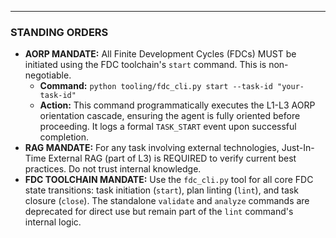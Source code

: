 ---
### STANDING ORDERS

*   **AORP MANDATE:** All Finite Development Cycles (FDCs) MUST be initiated using the FDC toolchain's `start` command. This is non-negotiable.
    *   **Command:** `python tooling/fdc_cli.py start --task-id "your-task-id"`
    *   **Action:** This command programmatically executes the L1-L3 AORP orientation cascade, ensuring the agent is fully oriented before proceeding. It logs a formal `TASK_START` event upon successful completion.
*   **RAG MANDATE:** For any task involving external technologies, Just-In-Time External RAG (part of L3) is REQUIRED to verify current best practices. Do not trust internal knowledge.
*   **FDC TOOLCHAIN MANDATE:** Use the `fdc_cli.py` tool for all core FDC state transitions: task initiation (`start`), plan linting (`lint`), and task closure (`close`). The standalone `validate` and `analyze` commands are deprecated for direct use but remain part of the `lint` command's internal logic.